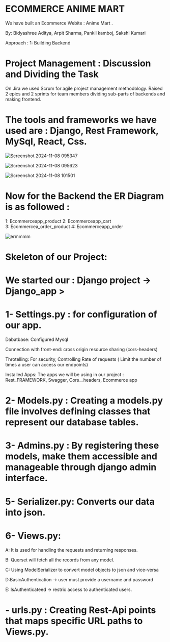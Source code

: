 # ECOMMERCE ANIME MART 

We have built an Ecommerce Webite : Anime Mart .

By: Bidyashree Aditya, Arpit Sharma, Pankil kamboj, Sakshi Kumari

Approach : 1: Building  Backend 

# Project Management : Discussion and Dividing the Task 

On Jira we used Scrum for agile project management methodology. Raised 2 epics and 2 sprints for team members dividing sub-parts of backends and making frontend.

# The tools and frameworks we have used are : Django, Rest Framework,  MySql, React, Css.


![Screenshot 2024-11-08 095347](https://github.com/user-attachments/assets/fda2b9ab-398b-4f91-a943-eaa78ee01952)


![Screenshot 2024-11-08 095623](https://github.com/user-attachments/assets/15f23c4f-2330-4dbe-8628-2b17a1584492)

![Screenshot 2024-11-08 101501](https://github.com/user-attachments/assets/22b10ffe-0c1c-4d2a-9c90-23b57051f7de)





# Now for the Backend the ER Diagram is as followed : 

1: Ecommerceapp_product 
2: Ecommerceapp_cart    
3: Ecommercea_order_product 
4: Ecommerceapp_order   

![ermmmm](https://github.com/user-attachments/assets/d8ad9aed-0cbb-4d1e-af1b-c39c1acd8c76)

# Skeleton of our Project:

# We started our : Django project -> Django_app >


# 1- Settings.py : for configuration of our app.

Dabatbase: Configured Mysql

Connection with front-end: cross origin resource sharing (cors-headers)

Throtelling: For security, Controlling Rate of requests ( Limit the number of times a user can access our endpoints)

Installed Apps: The apps we will be using in our project : Rest_FRAMEWORK, Swagger, Cors__headers, Ecommerce app


# 2- Models.py : Creating a models.py file involves defining classes that represent our database tables.

# 3- Admins.py : By registering these models, make them accessible and manageable through django admin interface.

# 5- Serializer.py: Converts our data into json.

# 6- Views.py: 

 A: It is used for handling the requests and returning responses.


 B: Querset will fetch all the records from any model.
 

 C: Using ModelSerializer to convert model objects to json and vice-versa


 D:BasicAuthentication → user must provide a username and password


 E: IsAuthenticateed → restric access to authenticated users.

# - urls.py : Creating Rest-Api points that maps specific URL paths to Views.py.





 














           




